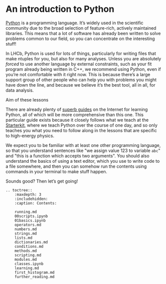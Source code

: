 # An introduction to Python

[Python][python] is a programming language. It’s widely used in the
scientific community due to the broad selection of feature-rich, actively 
maintained libraries. This means that a lot of software has already been 
written to solve problems common to our field, so you can concentrate on the 
interesting stuff!

In LHCb, Python is used for lots of things, particularly for writing files that 
make ntuples for you, but also for many analyses.
Unless you are absolutely _forced_ to use another language by external 
constraints, such as your fit program already being written in C++, we 
recommend using Python, even if you’re not comfortable with it right now. This 
is because there’s a large support group of other people who can help you with 
problems you might have down the line, and because we believe it’s the best 
tool, all in all, for data analysis.

Aim of these lessons

There are already plenty of [superb guides][learn] on the Internet for learning 
Python, all of which will be more comprehensive than this one. This particular 
guide exists because it closely follows what we teach at the 
[Starterkit][starterkit], where we teach Python over the course of one day, and 
so only teaches you what you need to follow along in the lessons that are 
specific to high-energy physics.

We expect you to be familiar with at least one other programming language, so 
that you understand sentences like "we assign value 123 to variable `abc`" and 
"this is a function which accepts two arguments". You should also understand 
the basics of using a text editor, which you use to write code to a file 
somewhere, and then you can somehow run the contents using commands in your 
terminal to make stuff happen.

Sounds good? Then let’s get going!

[python]: https://www.python.org/
[starterkit]: https://lhcb.github.io/starterkit/
[learn]: https://www.google.com/search?q=learn+python

```eval_rst
.. toctree::
    :maxdepth: 3
    :includehidden:
    :caption: Contents:

    running.md
    00scripts.ipynb
    01basics.ipynb
    operators.md
    numbers.md
    strings.md
    lists.md
    dictionaries.md
    conditions.md
    methods.md
    scripting.md
    modules.md
    classes.ipynb
    learning.md
    first_histogram.md
    further_reading.md
```
